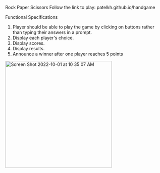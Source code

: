 Rock Paper Scissors
Follow the link to play: patelkh.github.io/handgame

Functional Specifications
1. Player should be able to play the game by clicking on buttons rather than typing their answers in a prompt.
2. Display each player's choice.
3. Display scores.
4. Display results.
5. Announce a winner after one player reaches 5 points

<img width="337" alt="Screen Shot 2022-10-01 at 10 35 07 AM" src="https://user-images.githubusercontent.com/76967126/193421548-126e6422-231a-48fa-b29b-2f7baccae38e.png">
